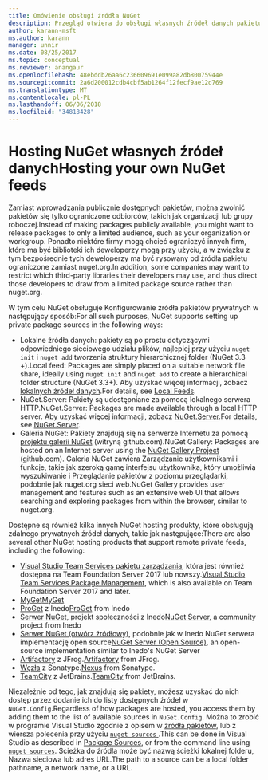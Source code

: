 ```yaml
---
title: Omówienie obsługi źródła NuGet
description: Przegląd otwiera do obsługi własnych źródeł danych pakietu NuGet lub galerie lokalnie lub zdalnie.
author: karann-msft
ms.author: karann
manager: unnir
ms.date: 08/25/2017
ms.topic: conceptual
ms.reviewer: anangaur
ms.openlocfilehash: 48ebddb26aa6c236609691e099a82db80075944e
ms.sourcegitcommit: 2a6d200012cdb4cbf5ab1264f12fecf9ae12d769
ms.translationtype: MT
ms.contentlocale: pl-PL
ms.lasthandoff: 06/06/2018
ms.locfileid: "34818428"
---
```

# <a name="hosting-your-own-nuget-feeds"></a><span data-ttu-id="8eda0-103">Hosting NuGet własnych źródeł danych</span><span class="sxs-lookup"><span data-stu-id="8eda0-103">Hosting your own NuGet feeds</span></span>

<span data-ttu-id="8eda0-104">Zamiast wprowadzania publicznie dostępnych pakietów, można zwolnić pakietów się tylko ograniczone odbiorców, takich jak organizacji lub grupy roboczej.</span><span class="sxs-lookup"><span data-stu-id="8eda0-104">Instead of making packages publicly available, you might want to release packages to only a limited audience, such as your organization or workgroup.</span></span> <span data-ttu-id="8eda0-105">Ponadto niektóre firmy mogą chcieć ograniczyć innych firm, które ma być biblioteki ich deweloperzy mogą przy użyciu, a w związku z tym bezpośrednie tych deweloperzy ma być rysowany od źródła pakietu ograniczone zamiast nuget.org.</span><span class="sxs-lookup"><span data-stu-id="8eda0-105">In addition, some companies may want to restrict which third-party libraries their developers may use, and thus direct those developers to draw from a limited package source rather than nuget.org.</span></span>

<span data-ttu-id="8eda0-106">W tym celu NuGet obsługuje Konfigurowanie źródła pakietów prywatnych w następujący sposób:</span><span class="sxs-lookup"><span data-stu-id="8eda0-106">For all such purposes, NuGet supports setting up private package sources in the following ways:</span></span>

- <span data-ttu-id="8eda0-107">Lokalne źródła danych: pakiety są po prostu dotyczącymi odpowiedniego sieciowego udziału plików, najlepiej przy użyciu `nuget init` i `nuget add` tworzenia struktury hierarchicznej folder (NuGet 3.3 +).</span><span class="sxs-lookup"><span data-stu-id="8eda0-107">Local feed: Packages are simply placed on a suitable network file share, ideally using `nuget init` and `nuget add` to create a hierarchical folder structure (NuGet 3.3+).</span></span> <span data-ttu-id="8eda0-108">Aby uzyskać więcej informacji, zobacz [lokalnych źródeł danych](../hosting-packages/local-feeds.md).</span><span class="sxs-lookup"><span data-stu-id="8eda0-108">For details, see [Local Feeds](../hosting-packages/local-feeds.md).</span></span>
- <span data-ttu-id="8eda0-109">NuGet.Server: Pakiety są udostępniane za pomocą lokalnego serwera HTTP.</span><span class="sxs-lookup"><span data-stu-id="8eda0-109">NuGet.Server: Packages are made available through a local HTTP server.</span></span> <span data-ttu-id="8eda0-110">Aby uzyskać więcej informacji, zobacz [NuGet.Server](../hosting-packages/nuget-server.md).</span><span class="sxs-lookup"><span data-stu-id="8eda0-110">For details, see [NuGet.Server](../hosting-packages/nuget-server.md).</span></span>
- <span data-ttu-id="8eda0-111">Galeria NuGet: Pakiety znajdują się na serwerze Internetu za pomocą [projektu galerii NuGet](https://github.com/NuGet/NuGetGallery#build-and-run-the-gallery-in-arbitrary-number-easy-steps) (witryną github.com).</span><span class="sxs-lookup"><span data-stu-id="8eda0-111">NuGet Gallery: Packages are hosted on an Internet server using the [NuGet Gallery Project](https://github.com/NuGet/NuGetGallery#build-and-run-the-gallery-in-arbitrary-number-easy-steps) (github.com).</span></span> <span data-ttu-id="8eda0-112">Galeria NuGet zawiera Zarządzanie użytkownikami i funkcje, takie jak szeroką gamę interfejsu użytkownika, który umożliwia wyszukiwanie i Przeglądanie pakietów z poziomu przeglądarki, podobnie jak nuget.org sieci web.</span><span class="sxs-lookup"><span data-stu-id="8eda0-112">NuGet Gallery provides user management and features such as an extensive web UI that allows searching and exploring packages from within the browser, similar to nuget.org.</span></span>

<span data-ttu-id="8eda0-113">Dostępne są również kilka innych NuGet hosting produkty, które obsługują zdalnego prywatnych źródeł danych, takie jak następujące:</span><span class="sxs-lookup"><span data-stu-id="8eda0-113">There are also several other NuGet hosting products that support remote private feeds, including the following:</span></span>

- <span data-ttu-id="8eda0-114">[Visual Studio Team Services pakietu zarządzania](https://www.visualstudio.com/docs/package/nuget/publish), która jest również dostępna na Team Foundation Server 2017 lub nowszy.</span><span class="sxs-lookup"><span data-stu-id="8eda0-114">[Visual Studio Team Services Package Management](https://www.visualstudio.com/docs/package/nuget/publish), which is also available on Team Foundation Server 2017 and later.</span></span>
- [<span data-ttu-id="8eda0-115">MyGet</span><span class="sxs-lookup"><span data-stu-id="8eda0-115">MyGet</span></span>](http://myget.org)
- <span data-ttu-id="8eda0-116">[ProGet](http://inedo.com/proget) z Inedo</span><span class="sxs-lookup"><span data-stu-id="8eda0-116">[ProGet](http://inedo.com/proget) from Inedo</span></span>
- <span data-ttu-id="8eda0-117">[Serwer NuGet](http://nugetserver.net/), projekt społeczności z Inedo</span><span class="sxs-lookup"><span data-stu-id="8eda0-117">[NuGet Server](http://nugetserver.net/), a community project from Inedo</span></span>
- <span data-ttu-id="8eda0-118">[Serwer NuGet (otwórz źródłowy)](http://nuget-server.net), podobnie jak w Inedo NuGet serwera implementację open source</span><span class="sxs-lookup"><span data-stu-id="8eda0-118">[NuGet Server (Open Source)](http://nuget-server.net), an open-source implementation similar to Inedo's NuGet Server</span></span>
- <span data-ttu-id="8eda0-119">[Artifactory](https://www.jfrog.com/artifactory/) z JFrog.</span><span class="sxs-lookup"><span data-stu-id="8eda0-119">[Artifactory](https://www.jfrog.com/artifactory/) from JFrog.</span></span>
- <span data-ttu-id="8eda0-120">[Węzła](http://www.sonatype.org/nexus/) z Sonatype.</span><span class="sxs-lookup"><span data-stu-id="8eda0-120">[Nexus](http://www.sonatype.org/nexus/) from Sonatype.</span></span>
- <span data-ttu-id="8eda0-121">[TeamCity](https://www.jetbrains.com/teamcity/) z JetBrains.</span><span class="sxs-lookup"><span data-stu-id="8eda0-121">[TeamCity](https://www.jetbrains.com/teamcity/) from JetBrains.</span></span>

<span data-ttu-id="8eda0-122">Niezależnie od tego, jak znajdują się pakiety, możesz uzyskać do nich dostęp przez dodanie ich do listy dostępnych źródeł w `NuGet.Config`.</span><span class="sxs-lookup"><span data-stu-id="8eda0-122">Regardless of how packages are hosted, you access them by adding them to the list of available sources in `NuGet.Config`.</span></span> <span data-ttu-id="8eda0-123">Można to zrobić w programie Visual Studio zgodnie z opisem w [źródła pakietów](../tools/package-manager-ui.md#package-sources), lub z wiersza polecenia przy użyciu [ `nuget sources` ](../tools/cli-ref-sources.md).</span><span class="sxs-lookup"><span data-stu-id="8eda0-123">This can be done in Visual Studio as described in [Package Sources](../tools/package-manager-ui.md#package-sources), or from the command line using [`nuget sources`](../tools/cli-ref-sources.md).</span></span> <span data-ttu-id="8eda0-124">Ścieżka do źródła może być nazwą ścieżki lokalnej folderu, Nazwa sieciowa lub adres URL.</span><span class="sxs-lookup"><span data-stu-id="8eda0-124">The path to a source can be a local folder pathname, a network name, or a URL.</span></span>
